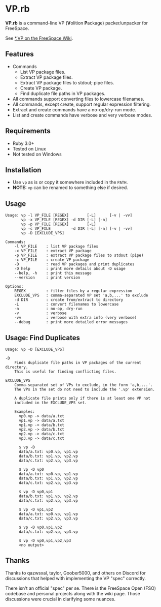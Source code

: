 # VP.rb

**VP.rb** is a command-line VP (**V**olition **P**ackage) packer/unpacker for FreeSpace.

See [*.VP on the FreeSpace Wiki](https://wiki.hard-light.net/index.php/*.VP).


## Features

* Commands
    - List VP package files.
    - Extract VP package files.
    - Extract VP package files to stdout; pipe files.
    - Create VP package.
    - Find duplicate file paths in VP packages.
* All commands support converting files to lowercase filenames.
* All commands, except create, support regular expression filtering.
* Extract and create commands have a no-op/dry-run mode.
* List and create commands have verbose and very verbose modes.


## Requirements

* Ruby 3.0+
* Tested on Linux
* Not tested on Windows


## Installation

* Use `vp` as is or copy it somewhere included in the `PATH`.
* **NOTE:** `vp` can be renamed to something else if desired.


## Usage

```
Usage: vp -l VP_FILE [REGEX]        [-L]      [-v | -vv]
       vp -x VP_FILE [REGEX] -d DIR [-L] [-n]
       vp -p VP_FILE [REGEX]        [-L]
       vp -c VP_FILE         -d DIR [-L] [-n] [-v | -vv]
       vp -D [EXCLUDE_VPS]

Commands:
    -l VP_FILE    : list VP package files
    -x VP_FILE    : extract VP package
    -p VP_FILE    : extract VP package files to stdout (pipe)
    -c VP_FILE    : create VP package
    -D            : read VP packages and print duplicates
    -D help       : print more details about -D usage
    --help, -h    : print this message
    --version     : print version

Options:
    REGEX         : filter files by a regular expression
    EXCLUDE_VPS   : comma-separated VP set 'a,b,...' to exclude
    -d DIR        : create from/extract to directory
    -L            : convert filenames to lowercase
    -n            : no-op, dry-run
    -v            : verbose
    -vv           : verbose with extra info (very verbose)
    --debug       : print more detailed error messages
```


## Usage: Find Duplicates

```
Usage: vp -D [EXCLUDE_VPS]

-D
    Finds duplicate file paths in VP packages of the current directory.
    This is useful for finding conflicting files.

EXCLUDE_VPS
    Comma-separated set of VPs to exclude, in the form 'a,b,...'.
    The VPs in the set do not need to include the '.vp' extension.

    A duplicate file prints only if there is at least one VP not
    included in the EXCLUDE_VPS set.

    Examples:
      vp0.vp -> data/a.txt
      vp1.vp -> data/a.txt
      vp1.vp -> data/b.txt
      vp2.vp -> data/b.txt
      vp2.vp -> data/c.txt
      vp3.vp -> data/c.txt

      $ vp -D
      data/a.txt: vp0.vp, vp1.vp
      data/b.txt: vp1.vp, vp2.vp
      data/c.txt: vp2.vp, vp3.vp

      $ vp -D vp0
      data/a.txt: vp0.vp, vp1.vp
      data/b.txt: vp1.vp, vp2.vp
      data/c.txt: vp2.vp, vp3.vp

      $ vp -D vp0,vp1
      data/b.txt: vp1.vp, vp2.vp
      data/c.txt: vp2.vp, vp3.vp

      $ vp -D vp1,vp2
      data/a.txt: vp0.vp, vp1.vp
      data/c.txt: vp2.vp, vp3.vp

      $ vp -D vp0,vp1,vp2
      data/c.txt: vp2.vp, vp3.vp

      $ vp -D vp0,vp1,vp2,vp3
      <no output>
```


## Thanks

Thanks to qazwsxal, taylor, Goober5000, and others on Discord for
discussions that helped with implementing the VP "spec" correctly.

There isn't an official "spec" per se. There is the FreeSpace Open
(FSO) codebase and personal projects along with the wiki page. Those
discussions were crucial in clarifying some nuances.

